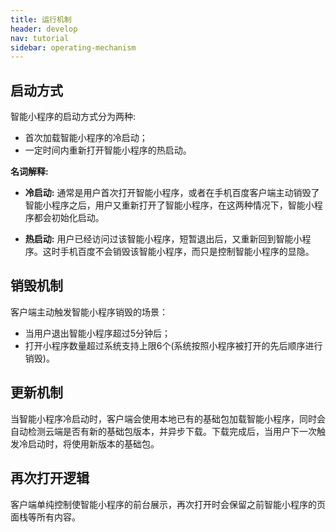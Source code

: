 ```yaml
---
title: 运行机制
header: develop
nav: tutorial
sidebar: operating-mechanism
---
```


启动方式
-----

智能小程序的启动方式分为两种:
- 首次加载智能小程序的冷启动；
- 一定时间内重新打开智能小程序的热启动。

**名词解释:**
- **冷启动:** 通常是用户首次打开智能小程序，或者在手机百度客户端主动销毁了智能小程序之后，用户又重新打开了智能小程序，在这两种情况下，智能小程序都会初始化启动。

- **热启动:** 用户已经访问过该智能小程序，短暂退出后，又重新回到智能小程序。这时手机百度不会销毁该智能小程序，而只是控制智能小程序的显隐。

销毁机制
-----

客户端主动触发智能小程序销毁的场景：
- 当用户退出智能小程序超过5分钟后；
- 打开小程序数量超过系统支持上限6个(系统按照小程序被打开的先后顺序进行销毁)。

更新机制
-----

当智能小程序冷启动时，客户端会使用本地已有的基础包加载智能小程序，同时会自动检测云端是否有新的基础包版本，并异步下载。下载完成后，当用户下一次触发冷启动时，将使用新版本的基础包。


再次打开逻辑
-----
客户端单纯控制使智能小程序的前台展示，再次打开时会保留之前智能小程序的页面栈等所有内容。

